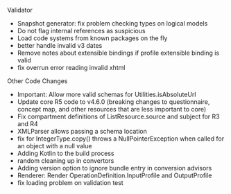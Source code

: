 Validator
* Snapshot generator: fix problem checking types on logical models
* Do not flag internal references as suspicious
* Load code systems from known packages on the fly
* better handle invalid v3 dates
* Remove notes about extensible bindings if profile extensible binding is valid
* fix overrun error reading invalid xhtml

Other Code Changes
* Important: Allow more valid schemas for Utilities.isAbsoluteUrl
* Update core R5 code to v4.6.0 (breaking changes to questionnaire, concept map, and other resources that are less important to core)
* Fix compartment definitions of ListResource.source and subject for R3 and R4
* XMLParser allows passing a schema location
* fix for IntegerType.copy() throws a NullPointerException when called for an object with a null value
* Adding Kotlin to the build process
* random cleaning up in convertors
* Adding version option to ignore bundle entry in conversion advisors
* Renderer: Render OperationDefinition.InputProfile and OutputProfile
* fix loading problem on validation test